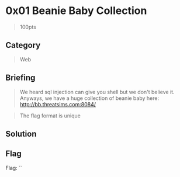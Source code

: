 # 0x01 Beanie Baby Collection
> 100pts

## Category
> Web

## Briefing
> We heard sql injection can give you shell but we don't believe it. Anyways, we have a huge collection of beanie baby here: http://bb.threatsims.com:8084/

> The flag format is unique

## Solution

## Flag
Flag: ``